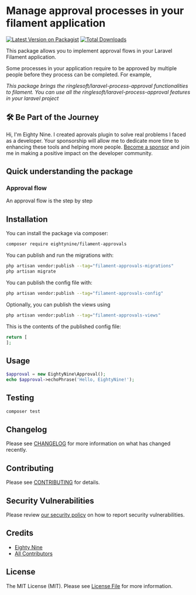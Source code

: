 # Manage approval processes in your filament application

[![Latest Version on Packagist](https://img.shields.io/packagist/v/eightynine/filament-approvals.svg?style=flat-square)](https://packagist.org/packages/eightynine/filament-approvals)
[![Total Downloads](https://img.shields.io/packagist/dt/eightynine/filament-approvals.svg?style=flat-square)](https://packagist.org/packages/eightynine/filament-approvals)


This package allows you to implement approval flows in your Laravel Filament application.

Some processes in your application require to be approved by multiple people before they process can be completed. For example, 

_This package brings the ringlesoft/laravel-process-approval functionalities to filament. You can use all the ringlesoft/laravel-process-approval features in your laravel project_

## 🛠️ Be Part of the Journey

Hi, I'm Eighty Nine. I created aprovals plugin to solve real problems I faced as a developer. Your sponsorship will allow me to dedicate more time to enhancing these tools and helping more people. [Become a sponsor](https://github.com/sponsors/eighty9nine) and join me in making a positive impact on the developer community.

## Quick understanding the package

### Approval flow

An approval flow is the step by step

## Installation

You can install the package via composer:

```bash
composer require eightynine/filament-approvals
```

You can publish and run the migrations with:

```bash
php artisan vendor:publish --tag="filament-approvals-migrations"
php artisan migrate
```

You can publish the config file with:

```bash
php artisan vendor:publish --tag="filament-approvals-config"
```

Optionally, you can publish the views using

```bash
php artisan vendor:publish --tag="filament-approvals-views"
```

This is the contents of the published config file:

```php
return [
];
```

## Usage

```php
$approval = new EightyNine\Approval();
echo $approval->echoPhrase('Hello, EightyNine!');
```

## Testing

```bash
composer test
```

## Changelog

Please see [CHANGELOG](CHANGELOG.md) for more information on what has changed recently.

## Contributing

Please see [CONTRIBUTING](.github/CONTRIBUTING.md) for details.

## Security Vulnerabilities

Please review [our security policy](../../security/policy) on how to report security vulnerabilities.

## Credits

- [Eighty Nine](https://github.com/eighty9nine)
- [All Contributors](../../contributors)

## License

The MIT License (MIT). Please see [License File](LICENSE.md) for more information.
